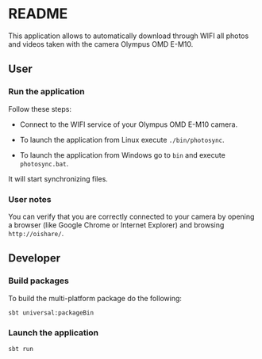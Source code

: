 # README

This application allows to automatically download through WIFI all photos and videos taken with the camera Olympus OMD E-M10.

## User

### Run the application

Follow these steps: 

- Connect to the WIFI service of your Olympus OMD E-M10 camera. 

- To launch the application from Linux execute `./bin/photosync`.

- To launch the application from Windows go to `bin` and execute `photosync.bat`.

It will start synchronizing files.

### User notes

You can verify that you are correctly connected to your camera by opening a browser (like Google Chrome or Internet Explorer) and browsing `http://oishare/`.

## Developer 

### Build packages

To build the multi-platform package do the following:

```
sbt universal:packageBin
```

### Launch the application

```
sbt run
```
